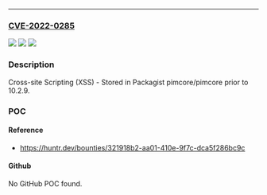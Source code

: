 ---
### [CVE-2022-0285](https://cve.mitre.org/cgi-bin/cvename.cgi?name=CVE-2022-0285)
![](https://img.shields.io/static/v1?label=Product&message=pimcore%2Fpimcore&color=blue)
![](https://img.shields.io/static/v1?label=Version&message=%3C%2010.2.9%20&color=brighgreen)
![](https://img.shields.io/static/v1?label=Vulnerability&message=CWE-79%20Improper%20Neutralization%20of%20Input%20During%20Web%20Page%20Generation%20('Cross-site%20Scripting')&color=brighgreen)

### Description

Cross-site Scripting (XSS) - Stored in Packagist pimcore/pimcore prior to 10.2.9.

### POC

#### Reference
- https://huntr.dev/bounties/321918b2-aa01-410e-9f7c-dca5f286bc9c

#### Github
No GitHub POC found.

